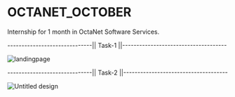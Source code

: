 # OCTANET_OCTOBER
Internship for 1 month in OctaNet Software Services.

------------------------------|| Task-1 ||-------------------------------------




![landingpage](https://github.com/VAggarwal97/OCTANET_OCTOBER/assets/98248974/9c513877-3f06-4346-bd31-e85e2e29074a)


------------------------------|| Task-2 ||-------------------------------------





![Untitled design](https://github.com/VAggarwal97/OCTANET_OCTOBER/assets/98248974/84c68eaf-7f83-48c0-992f-f524ef1ec7fb)
